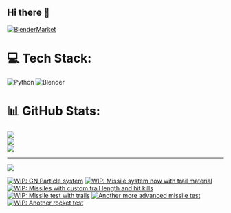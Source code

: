 ## Hi there 👋

<!--
**luckychris/luckychris** is a ✨ _special_ ✨ repository because its `README.md` (this file) appears on your GitHub profile.

Here are some ideas to get you started:

- 🔭 I’m currently working on ...
- 🌱 I’m currently learning ...
- 👯 I’m looking to collaborate on ...
- 🤔 I’m looking for help with ...
- 💬 Ask me about ...
- 📫 How to reach me: https://www.instagram.com/blender.fun/
- 😄 Pronouns: ...
- ⚡ Fun fact: ...
-->


[![BlenderMarket](https://assets.superhivemarket.com/site_assets/blendermarketlogo.png)](https://blendermarket.com/creators/blenderfun)

# 💻 Tech Stack:
![Python](https://img.shields.io/badge/python-3670A0?style=for-the-badge&logo=python&logoColor=ffdd54) ![Blender](https://img.shields.io/badge/blender-%23F5792A.svg?style=for-the-badge&logo=blender&logoColor=white)
# 📊 GitHub Stats:
![](https://github-readme-stats.vercel.app/api?username=luckychris&theme=great-gatsby&hide_border=false&include_all_commits=false&count_private=false)<br/>
![](https://github-readme-streak-stats.herokuapp.com/?user=luckychris&theme=great-gatsby&hide_border=false)<br/>
![](https://github-readme-stats.vercel.app/api/top-langs/?username=luckychris&theme=great-gatsby&hide_border=false&include_all_commits=false&count_private=false&layout=compact)

---
[![](https://visitcount.itsvg.in/api?id=luckychris&icon=0&color=0)](https://visitcount.itsvg.in)

<!-- Proudly created with GPRM ( https://gprm.itsvg.in ) -->

<!-- BEGIN YOUTUBE-CARDS -->
[![WIP: GN Particle system](https://ytcards.demolab.com/?id=n2wGHyq3TYY&title=WIP%3A+GN+Particle+system&lang=en&timestamp=1752220862&background_color=%230d1117&title_color=%23ffffff&stats_color=%23dedede&max_title_lines=1&width=250&border_radius=5 "WIP: GN Particle system")](https://www.youtube.com/watch?v=n2wGHyq3TYY)
[![WIP: Missile system now with trail material](https://ytcards.demolab.com/?id=a0nSe1-JXvk&title=WIP%3A+Missile+system+now+with+trail+material&lang=en&timestamp=1752148800&background_color=%230d1117&title_color=%23ffffff&stats_color=%23dedede&max_title_lines=1&width=250&border_radius=5 "WIP: Missile system now with trail material")](https://www.youtube.com/watch?v=a0nSe1-JXvk)
[![WIP: Missiles with custom trail length and hit kills](https://ytcards.demolab.com/?id=uFGx8B0R4Qs&title=WIP%3A+Missiles+with+custom+trail+length+and+hit+kills&lang=en&timestamp=1752037256&background_color=%230d1117&title_color=%23ffffff&stats_color=%23dedede&max_title_lines=1&width=250&border_radius=5 "WIP: Missiles with custom trail length and hit kills")](https://www.youtube.com/watch?v=uFGx8B0R4Qs)
[![WIP: Missile test with trails](https://ytcards.demolab.com/?id=03_WgNgkNh8&title=WIP%3A+Missile+test+with+trails&lang=en&timestamp=1751947200&background_color=%230d1117&title_color=%23ffffff&stats_color=%23dedede&max_title_lines=1&width=250&border_radius=5 "WIP: Missile test with trails")](https://www.youtube.com/watch?v=03_WgNgkNh8)
[![Another more advanced missile test](https://ytcards.demolab.com/?id=TzhBLVkMfCo&title=Another+more+advanced+missile+test&lang=en&timestamp=1751842834&background_color=%230d1117&title_color=%23ffffff&stats_color=%23dedede&max_title_lines=1&width=250&border_radius=5 "Another more advanced missile test")](https://www.youtube.com/watch?v=TzhBLVkMfCo)
[![WIP: Another rocket test](https://ytcards.demolab.com/?id=Qnw6jz0dNWk&title=WIP%3A+Another+rocket+test&lang=en&timestamp=1751760025&background_color=%230d1117&title_color=%23ffffff&stats_color=%23dedede&max_title_lines=1&width=250&border_radius=5 "WIP: Another rocket test")](https://www.youtube.com/watch?v=Qnw6jz0dNWk)
<!-- END YOUTUBE-CARDS -->

